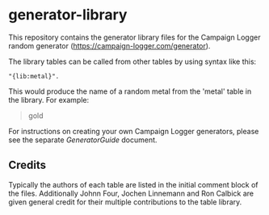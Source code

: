 # generator-library

This repository contains the generator library files for the Campaign Logger random generator (https://campaign-logger.com/generator).

The library tables can be called from other tables by using syntax like this:

    "{lib:metal}".

This would produce the name of a random metal from the 'metal' table in the library. For example:

> gold

For instructions on creating your own Campaign Logger generators, please see the separate *GeneratorGuide* document.


## Credits

Typically the authors of each table are listed in the initial comment block of the files. Additionally Johnn Four, Jochen Linnemann and Ron Calbick are given general credit for their multiple contributions to the table library.
